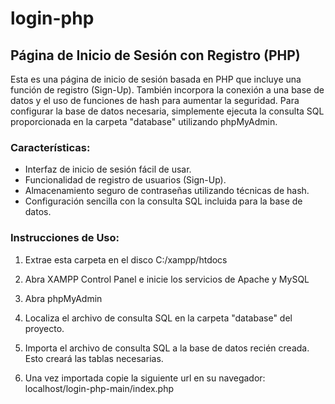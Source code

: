 # login-php
## Página de Inicio de Sesión con Registro (PHP)

Esta es una página de inicio de sesión basada en PHP que incluye una función de registro (Sign-Up). También incorpora la conexión a una base de datos y el uso de funciones de hash para aumentar la seguridad. Para configurar la base de datos necesaria, simplemente ejecuta la consulta SQL proporcionada en la carpeta "database" utilizando phpMyAdmin.

### Características:

- Interfaz de inicio de sesión fácil de usar.
- Funcionalidad de registro de usuarios (Sign-Up).
- Almacenamiento seguro de contraseñas utilizando técnicas de hash.
- Configuración sencilla con la consulta SQL incluida para la base de datos.

### Instrucciones de Uso:


1. Extrae esta carpeta en el disco C:/xampp/htdocs

2. Abra XAMPP Control Panel e inicie los servicios de Apache y MySQL

3. Abra phpMyAdmin

4. Localiza el archivo de consulta SQL en la carpeta "database" del proyecto.

5. Importa el archivo de consulta SQL a la base de datos recién creada. Esto creará las tablas necesarias.

6. Una vez importada copie la siguiente url en su navegador: localhost/login-php-main/index.php 
